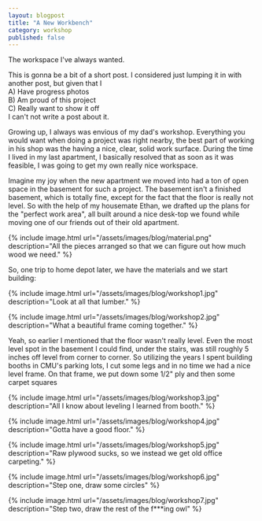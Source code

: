 ```yaml
---
layout: blogpost
title: "A New Workbench"
category: workshop
published: false
---
```


The workspace I've always wanted.

This is gonna be a bit of a short post. I considered just lumping it in with another post, but given that I  
A) Have progress photos  
B) Am proud of this project  
C) Really want to show it off  
I can't not write a post about it.

Growing up, I always was envious of my dad's workshop. Everything you would want when doing a project was right nearby, the best part of working in his shop was the having a nice, clear, solid work surface. During the time I lived in my last apartment, I basically resolved that as soon as it was feasible, I was going to get my own really nice workspace. 

Imagine my joy when the new apartment we moved into had a ton of open space in the basement for such a project. The basement isn't a finished basement, which is totally fine, except for the fact that the floor is really not level. So with the help of my housemate Ethan, we drafted up the plans for the "perfect work area", all built around a nice desk-top we found while moving one of our friends out of their old apartment.

{% include image.html url="/assets/images/blog/material.png"
description="All the pieces arranged so that we can figure out how much wood we need." %}

So, one trip to home depot later, we have the materials and we start building:

{% include image.html url="/assets/images/blog/workshop1.jpg"
description="Look at all that lumber." %}

{% include image.html url="/assets/images/blog/workshop2.jpg"
description="What a beautiful frame coming together." %}

Yeah, so earlier I mentioned that the floor wasn't really level. Even the most level spot in the basement I could find, under the stairs, was still roughly 5 inches off level from corner to corner. So utilizing the years I spent building booths in CMU's parking lots, I cut some legs and in no time we had a nice level frame. On that frame, we put down some 1/2" ply and then some carpet squares

{% include image.html url="/assets/images/blog/workshop3.jpg"
description="All I know about leveling I learned from booth." %}

{% include image.html url="/assets/images/blog/workshop4.jpg"
description="Gotta have a good floor." %}

{% include image.html url="/assets/images/blog/workshop5.jpg"
description="Raw plywood sucks, so we instead we get old office carpeting." %}

{% include image.html url="/assets/images/blog/workshop6.jpg"
description="Step one, draw some circles" %}

{% include image.html url="/assets/images/blog/workshop7.jpg"
description="Step two, draw the rest of the f***ing owl" %}
